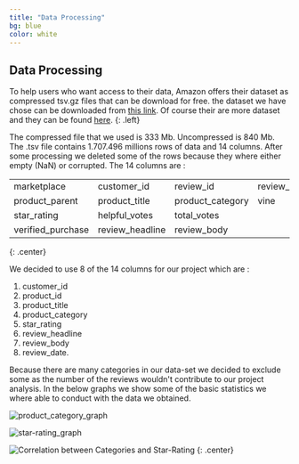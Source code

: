 ```yaml
---
title: "Data Processing"
bg: blue
color: white
---
```


## Data Processing

To help users who want access to their data, Amazon offers their dataset as compressed tsv.gz files that can be download for free. the dataset we have chose can be downloaded from [this link](https://s3.amazonaws.com/amazon-reviews-pds/tsv/amazon_reviews_multilingual_UK_v1_00.tsv.gz). Of course their are more dataset and they can be found [here](https://s3.amazonaws.com/amazon-reviews-pds/tsv/index.txt).
{: .left}

The compressed file that we used is 333 Mb. Uncompressed is 840 Mb. The .tsv file contains 1.707.496 millions rows of data and 14 columns. After some processing we deleted some of the rows because they where either empty (NaN) or corrupted.
The 14 columns are :
<div>
<table style="width:100%">
<tr>
<td align="left">marketplace</td>
<td align="left">customer_id</td>
<td align="left">review_id</td>
<td align="left">review_date</td>
</tr>
<tr>
<td align="left">product_parent</td>
<td align="left">product_title</td>
<td align="left">product_category</td>
<td>vine</td>
</tr>
<tr>
<td align="left">star_rating</td>
<td align="left">helpful_votes</td>
<td align="left">total_votes</td>

</tr>
<tr>
<td align="left">verified_purchase</td>
<td align="left">review_headline</td>
<td align="left">review_body</td>

</tr>
</table>
</div>
{: .center}

We decided to use 8 of the 14 columns for our project which are :

1. customer_id
1. product_id
1. product_title
1. product_category
1. star_rating
1. review_headline
1. review_body
1. review_date.

Because there are many categories in our data-set we decided to exclude some as the number of the reviews wouldn't contribute to our project analysis. In the below graphs we show some of the basic statistics we where able to conduct with the data we obtained.


![product_category_graph](https://raw.githubusercontent.com/carmignanivittorio/SocialGraphProject/master/img/product_category.jpg)

![star-rating_graph](https://raw.githubusercontent.com/carmignanivittorio/SocialGraphProject/master/img/star_rating.png)

![Correlation between Categories and Star-Rating](https://raw.githubusercontent.com/carmignanivittorio/SocialGraphProject/master/img/Correlation%20between%20Categories%20and%20Star-Rating.png)
{: .center}
